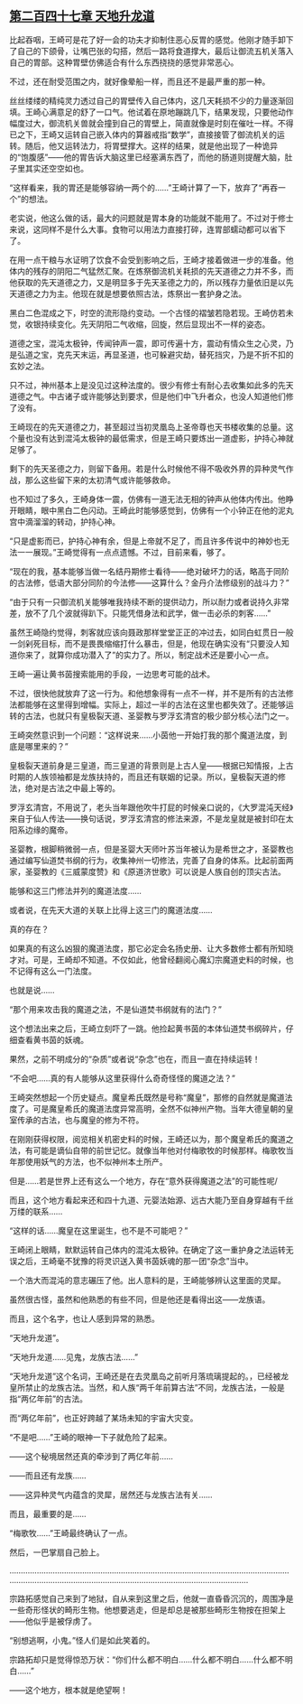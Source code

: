 ## [第二百四十七章 天地升龙道](https://www.xxbiquge.com/11_11207/9174781.html)


  比起吞咽，王崎可是花了好一会的功夫才抑制住恶心反胃的感觉。他刚才随手卸下了自己的下颌骨，让嘴巴张的勾搭，然后一路将食道撑大，最后让御流五机关落入自己的胃部。这种胃壁仿佛适合有什么东西挠挠的感觉非常恶心。

  不过，还在耐受范围之内，就好像晕船一样，而且还不是最严重的那一种。

  丝丝缕缕的精纯灵力透过自己的胃壁传入自己体内，这几天耗损不少的力量逐渐回填。王崎心满意足的舒了一口气。他试着在原地蹦跳几下，结果发现，只要他动作幅度过大，御流机关兽就会撞到自己的胃壁上，简直就像是时刻在催吐一样。不得已之下，王崎又运转自己嵌入体内的算器戒指“数学”，直接接管了御流机关的运转。随后，他又运转法力，将胃壁撑大。这样的结果，就是他出现了一种诡异的“饱腹感”——他的胃告诉大脑这里已经塞满东西了，而他的肠道则提醒大脑，肚子里其实还空空如也。

  “这样看来，我的胃还是能够容纳一两个的……”王崎计算了一下，放弃了“再吞一个”的想法。

  老实说，他这么做的话，最大的问题就是胃本身的功能就不能用了。不过对于修士来说，这同样不是什么大事。食物可以用法力直接打碎，连胃部蠕动都可以省下了。

  在用一点干粮与水证明了饮食不会受到影响之后，王崎才接着做进一步的准备。他体内的残存的阴阳二气猛然汇聚。在炼祭御流机关耗损的先天道德之力并不多，而他获取的先天道德之力，又是明显多于先天圣德之力的，所以残存力量依旧是以先天道德之力为主。他现在就是想要依照古法，炼祭出一套护身之法。

  黑白二色混成之下，时空的流形隐约变动。一个古怪的褶皱若隐若现。王崎仿若未觉，收银持续变化。先天阴阳二气收缩，回旋，然后显现出不一样的姿态。

  道德之宝，混沌太极钟，传闻钟声一震，即可传遍十方，震动有情众生之心灵，乃是弘道之宝，克先天末运，再显圣道，也可躲避灾劫，替死挡灾，乃是不折不扣的玄妙之法。

  只不过，神州基本上是没见过这种法度的。很少有修士有耐心去收集如此多的先天道德之气。中古诸子或许能够达到要求，但是他们中飞升者众，也没人知道他们修了没有。

  王崎现在的先天道德之力，甚至超过当初灵凰岛上圣帝尊也天书楼收集的总量。这个量也没有达到混沌太极钟的最低需求，但是王崎只要炼出一道虚影，护持心神就足够了。

  剩下的先天圣德之力，则留下备用。若是什么时候他不得不吸收外界的异种灵气作战，那么这些留下来的太初清气或许能够救命。

  也不知过了多久，王崎身体一震，仿佛有一道无法无相的钟声从他体内传出。他睁开眼睛，眼中黑白二色闪动。王崎此时能够感觉到，仿佛有一个小钟正在他的泥丸宫中滴溜溜的转动，护持心神。

  “只是虚影而已，护持心神有余，但是上帝就不足了，而且许多传说中的神妙也无法一一展现。”王崎觉得有一点点遗憾。不过，目前来看，够了。

  “现在的我，基本能够当做一名结丹期修士看待——绝对破坏力的话，略高于同阶的古法修，低语大部分同阶的今法修——这算什么？金丹介法修级别的战斗力？”

  “由于只有一只御流机关能够唯我持续不断的提供动力，所以耐力或者说持久非常差，放不了几个波就得趴下。只能凭借身法和武学，做一击必杀的刺客……”

  虽然王崎隐约觉得，刺客就应该向聂政那样堂堂正正的冲过去，如同白虹贯日一般一剑剁死目标，而不是畏畏缩缩打什么暴击，但是，他现在确实没有“只要没人知道你来了，就算你成功潜入了”的实力了。所以，制定战术还是要小心一点。

  王崎一遍让黄书茵搜索能用的手段，一边思考可能的战术。

  不过，很快他就放弃了这一行为。和他想象得有一点不一样，并不是所有的古法修法都能够在这里得到增幅。实际上，超过一半的古法在这里也都失效了。还能够运转的古法，也就只有皇极裂天道、圣婴教与罗浮玄清宫的极少部分核心法门之一。

  王崎突然意识到一个问题：“这样说来……小茵他一开始打我的那个魔道法度，到底是哪里来的？”

  皇极裂天道前身是三皇道，而三皇道的背景则是上古人皇——根据已知情报，上古时期的人族领袖都是龙族扶持的，而且还有联姻的记录。所以，皇极裂天道的修法，绝对是古法之中最上等的。

  罗浮玄清宫，不用说了，老头当年跟他吹牛打屁的时候亲口说的，《大罗混沌天经》来自于仙人传法——换句话说，罗浮玄清宫的修法来源，不是龙皇就是被封印在太阳系边缘的魔帝。

  圣婴教，根脚稍微弱一点，但是圣婴大天师叶苏当年被认为是希世之才，圣婴教也通过编写仙道焚书纲的行为，收集神州一切修法，完善了自身的体系。比起前面两家，圣婴教的《三威蒙度赞》和《原道济世歌》可以说是人族自创的顶尖古法。

  能够和这三门修法并列的魔道法度……

  或者说，在先天大道的关联上比得上这三门的魔道法度……

  真的存在？

  如果真的有这么凶狠的魔道法度，那它必定会名扬史册、让大多数修士都有所知晓才对。可是，王崎却不知道。不仅如此，他曾经翻阅心魔幻宗魔道史料的时候，也不记得有这么一门法度。

  也就是说……

  “那个用来攻击我的魔道之法，不是仙道焚书纲就有的法门？”

  这个想法出来之后，王崎立刻吓了一跳。他捡起黄书茵的本体仙道焚书纲碎片，仔细查看黄书茵的妖魂。

  果然，之前不明成分的“杂质”或者说“杂念”也在，而且一直在持续运转！

  “不会吧……真的有人能够从这里获得什么奇奇怪怪的魔道之法？”

  王崎突然想起一个历史疑点。魔皇希氏既然是号称“魔皇”，那修的自然就是魔道法度了。可是魔皇希氏的魔道法度异常高明，全然不似神州产物。当年大德皇朝的皇室传承的古法，也与魔皇的修为不符。

  在刚刚获得权限，阅览相关机密史料的时候，王崎还以为，那个魔皇希氏的魔道之法，有可能是谪仙自带的前世记忆。就像当年他对付梅歌牧的时候那样。梅歌牧当年那使用妖气的方法，也不似神州本土所产。

  但是……若是世界上还有这么一个地方，存在“意外获得魔道之法”的可能性呢/

  而且，这个地方看起来还和四十九道、元婴法始源、远古大能乃至自身穿越有千丝万缕的联系……

  “这样的话……魔皇在这里诞生，也不是不可能吧？”

  王崎闭上眼睛，默默运转自己体内的混沌太极钟。在确定了这一重护身之法运转无误之后，王崎毫不犹豫的将灵识送入黄书茵妖魂的那一团“杂念”当中。

  一个浩大而混沌的意志碾压了他。出人意料的是，王崎能够辨认这里面的灵犀。

  虽然很古怪，虽然和他熟悉的有些不同，但是他还是看得出这——龙族语。

  而且，这个名字，也让人感到异常的熟悉。

  “天地升龙道”。

  “天地升龙道……见鬼，龙族古法……”

  “天地升龙道”这个名词，王崎还是在去灵凰岛之前听月落琉璃提起的。，已经被龙皇所禁止的龙族古法。当然，和人族“两千年前算古法”不同，龙族古法，一般是指“两亿年前”的古法。

  而“两亿年前”，也正好跨越了某场未知的宇宙大灾变。

  “不是吧……”王崎的眼神一下子就危险了起来。

  ——这个秘境居然还真的牵涉到了两亿年前……

  ——而且还有龙族……

  ——这异种灵气内蕴含的灵犀，居然还与龙族古法有关……

  而且，最重要的是……

  “梅歌牧……”王崎最终确认了一点。

  然后，一巴掌扇自己脸上。

  …………………………………………………………………………………………………………………………………………………………………………………………………………

  宗路拓感觉自己来到了地狱，自从来到这里之后，他就一直昏昏沉沉的，周围净是一些奇形怪状的畸形生物。他想要逃走，但是却总是被那些畸形生物按在担架上——他似乎是被俘虏了。

  “别想逃啊，小鬼。”怪人们是如此笑着的。

  宗路拓却只是觉得惊恐万状：“你们什么都不明白……什么都不明白……什么都不明白……”

  ——这个地方，根本就是绝望啊！
